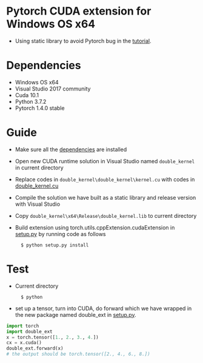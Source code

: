 # Pytorch CUDA extension for Windows OS x64

- Using static library to avoid Pytorch bug in the [tutorial]((http://pytorch.org/tutorials/advanced/cpp_extension.html)).

# Dependencies

- Windows OS x64
- Visual Studio 2017 community
- Cuda 10.1
- Python 3.7.2
- Pytorch 1.4.0 stable

# Guide

- Make sure all the [dependencies](#dependencies) are installed
- Open new CUDA runtime solution in Visual Studio named `double_kernel` in current directory
- Replace codes in `double_kernel\double_kernel\kernel.cu` with codes in [double_kernel.cu](double_kernel.cu)
- Compile the solution we have built as a static library and release version with Visual Studio
- Copy `double_kernel\x64\Release\double_kernel.lib` to current directory
- Build extension using torch.utils.cppExtension.cudaExtension in [setup.py](.\setup.py) by running code as follows

        $ python setup.py install

# Test

- Current directory
  
        $ python
- set up a tensor, turn into CUDA, do forward which we have wrapped in the new package named double_ext in [setup.py](.\setup.py).

```python
import torch
import double_ext
x = torch.tensor([1., 2., 3., 4.])
cx = x.cuda()
double_ext.forward(x)
# the output should be torch.tensor([2., 4., 6., 8.])
```